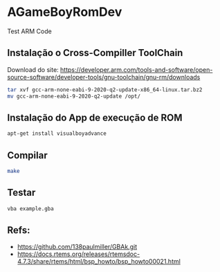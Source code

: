 # AGameBoyRomDev
Test ARM Code 

## Instalação o Cross-Compiller ToolChain
Download do site: https://developer.arm.com/tools-and-software/open-source-software/developer-tools/gnu-toolchain/gnu-rm/downloads

```bash
tar xvf gcc-arm-none-eabi-9-2020-q2-update-x86_64-linux.tar.bz2
mv gcc-arm-none-eabi-9-2020-q2-update /opt/
```

## Instalação do App de execução de ROM
```bash
apt-get install visualboyadvance
```

## Compilar
```bash
make
```

## Testar
```bash
vba example.gba 
```

## Refs:
- https://github.com/138paulmiller/GBAk.git
- https://docs.rtems.org/releases/rtemsdoc-4.7.3/share/rtems/html/bsp_howto/bsp_howto00021.html
